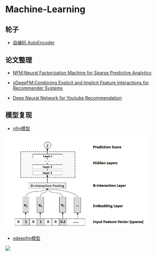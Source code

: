 # Machine-Learning

## 轮子
+ [自编码 AutoEncoder](https://github.com/batch-norm/Machine-Learning/tree/master/AutoEncoder)

## 论文整理
+ [NFM:Neural Factorization Machine for Sparse Predictive Analytics](https://github.com/batch-norm/Machine-Learning/tree/master/NFM/paper)

+ [xDeepFM:Combining Explicit and Implicit Feature Interactions for Recommender Systems](https://github.com/batch-norm/xDeepFM)

+ [Deep Neural Network for Youtube Recommendation](https://github.com/batch-norm/Machine-Learning/tree/master/youtube)

## 模型复现

+ [nfm模型](https://github.com/batch-norm/Machine-Learning/tree/master/NFM)

<img src='NFM/img/2.png' width=450>

+ [xdeepfm模型](https://github.com/batch-norm/xDeepFM/tree/master/paper)

<img src='https://github.com/batch-norm/xDeepFM/blob/master/paper/3.png' width=450>






